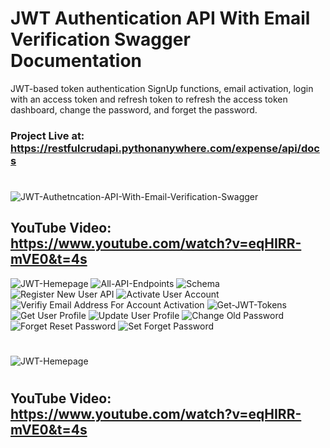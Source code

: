 # JWT Authentication API With Email Verification Swagger Documentation
JWT-based token authentication SignUp functions, email activation, login with an access token and refresh token to refresh the access token dashboard, change the password, and forget the password.
### Project Live at: https://restfulcrudapi.pythonanywhere.com/expense/api/docs


#
![JWT-Authetncation-API-With-Email-Verification-Swagger](https://github.com/krishnapb01/Advance-JWT-Authenticaion/assets/123397686/23f995af-a81d-4ae4-84a0-872b07d8a714)

## YouTube Video: https://www.youtube.com/watch?v=eqHIRR-mVE0&t=4s

![JWT-Hemepage](https://github.com/krishnapb01/Advance-JWT-Authenticaion/assets/123397686/457e8a6b-67a8-4356-bf2e-3f0d8641422b)
![All-API-Endpoints](https://github.com/krishnapb01/Advance-JWT-Authenticaion/assets/123397686/c47b7eb1-a8ea-4780-ab5c-c7fff6859d84)
![Schema](https://github.com/krishnapb01/Advance-JWT-Authenticaion/assets/123397686/ee13aee4-3a8f-48e7-9efe-fe14cdc064cf)
![Register New User API](https://github.com/krishnapb01/Advance-JWT-Authenticaion/assets/123397686/1e5efd6d-ce85-42bf-a7cb-259af38ff135)
![Activate User Account](https://github.com/krishnapb01/Advance-JWT-Authenticaion/assets/123397686/78819466-d93c-4739-9734-2fe73d534ded)
![Verifiy Email Address For Account Activation](https://github.com/krishnapb01/Advance-JWT-Authenticaion/assets/123397686/5ef4de3b-7a7e-4ddc-a076-3c3a65b0433f)
![Get-JWT-Tokens](https://github.com/krishnapb01/Advance-JWT-Authenticaion/assets/123397686/e9a336f7-186a-4d74-9054-c76bea659d5f)
![Get User Profile](https://github.com/krishnapb01/Advance-JWT-Authenticaion/assets/123397686/f0b88ecf-fe7e-448a-9567-b5ca0fb6f655)
![Update User Profile](https://github.com/krishnapb01/Advance-JWT-Authenticaion/assets/123397686/c77da175-df0a-4790-b1fe-ed8008dda69f)
![Change Old Password](https://github.com/krishnapb01/Advance-JWT-Authenticaion/assets/123397686/3126f51c-e5dc-42a7-be1d-67fd6ab906a9)
![Forget Reset Password](https://github.com/krishnapb01/Advance-JWT-Authenticaion/assets/123397686/32c18506-5af9-4689-813b-f1ee2fff765c)
![Set Forget Password](https://github.com/krishnapb01/Advance-JWT-Authenticaion/assets/123397686/229bd84c-f51d-44a9-99f3-9e2c4f995bfb)

#
![JWT-Hemepage](https://github.com/krishnapb01/Advance-JWT-Authenticaion/assets/123397686/232ee553-eb95-4b7a-ac86-8a81b6f0c25d)

#

## YouTube Video: https://www.youtube.com/watch?v=eqHIRR-mVE0&t=4s
